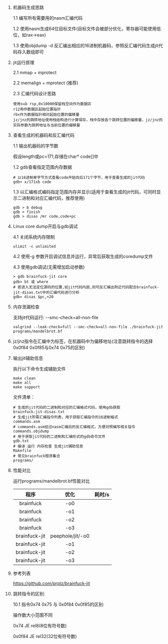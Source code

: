 1. 机器码生成思路

   1.1 编写所有需要用的nasm汇编代码

   1.2 使用nasm生成64位目标文件(目标文件会被部分优化，寄存器可能使用低位，如rax->eax)

   1.3 使用objdump -d 反汇编出相应的16进制机器码，参照反汇编代码生成jit代码存入数组即可
   
2. jit运行原理

   2.1 mmap + mprotect

   2.2 memalign + mprotect (推荐)

   2.3 汇编代码设计思路
   ```text
   使用sub rsp,0x10000保留栈空间作为数据区
   r12用作数据区起始位置指针
   rbx作为数据指针相对起始位置的偏移量
   jz/jnz的跳转地址使用栈结构进行计算保存，栈中存放各个跳转位置的偏移量，jz/jnz的实际参数为跳转地址与当前位置的偏移量
   ```
   
3. 查看生成的机器码和反汇编代码

   1.1 输出机器码的字节数

   假设length或pc=171,存储在char* code[]中

   1.2 gdb查看指定范围内存数据
    ```shell 
   # 以16进制单字节方式查看code开始向后171个字节，用于查看生成的jit代码
    gdb> x/171xb code
    ```
   1.3 以汇编格式编码指定范围内存并显示(适用于查看生成的jit代码，可同时显示二进制和对应汇编代码，推荐使用)
   ```shell
   gdb > b debug
   gdb > finish
   gdb > disas /mr code,code+pc
   ```
   
4. Linux core dump开启与gdb调试

   4.1 关闭系统内存限制

    ```shell
    ulimit -c unlimited
    ```

   4.2 使用-g 参数开启调试信息并运行，异常后获取生成的coredump文件

   4.3 使用gdb调试(无需增加启动参数)
   ```shell 
   > gdb brainfuck-jit core 
   gdb> bt 或 where
   # 若进入无法定位源码的位置,如jit代码内部,则可反汇编出附近代码配合brainfuck-jit-disas.txt中的汇编代码进行分析
   gdb> disas $pc,+20
   ```

5. 内存泄漏检查

   支持jit代码运行: --smc-check=all-non-file
   ```shell
   valgrind --leak-check=full --smc-check=all-non-file ./brainfuck-jit programs/mandelbrot.bf 
   ```
   
6. jz/jnz指令在汇编中为标签，在机器码中为偏移地址(注意跳转指令的选择0x0f84 0x0f85与0x74 0x75的区别)

7. 输出jit辅助信息

   执行以下命令生成辅助文件
   ```shell
   make clean
   make all
   make support
   ```
   文件清单：
   ```shell
   # 生成的jit代码的二进制和对应的汇编格式代码，使用gdb获取
   brainfuck-jit-disas.txt
   # 生成jit所需汇编指令列表，用于获取汇编指令的16进制格式
   commands.asm
   # commands.asm经过nasm汇编后的反汇编格式，方便对照编写相关指令
   commands.objdump
   # 用于获取jit代码的二进制和汇编形式的gdb命令文件
   gdb.txt
   # 编译 运行 内存检查 生成jit辅助信息
   Makefile
   # 常见brainfuck程序集合
   programs/
   ```
   
8. 性能对比

   运行programs/mandelbrot.bf性能对比

   
   
   |     程序      |       优化       | 耗时/s |
   | :-----------: | :--------------: | :----: |
   |   brainfuck   |       -o0        |        |
   |   brainfuck   |       -o1        |        |
   |   brainfuck   |       -o2        |        |
   |   brainfuck   |       -o3        |        |
   | brainfuck-jit | peephole/jit/-o0 |        |
   | brainfuck-jit |       -o1        |        |
   | brainfuck-jit |       -o2        |        |
   | brainfuck-jit |       -o3        |        |
   
   
   
9. 参考列表

   https://github.com/prplz/brainfuck-jit

10. 跳转指令的区别:

    10.1 指令0x74 0x75 与 0x0f84 0x0f85的区别:

    操作数大小范围不同

    0x74   JE rel8(8位有符号数)

    0x0f84 JE rel32(32位有符号数)
